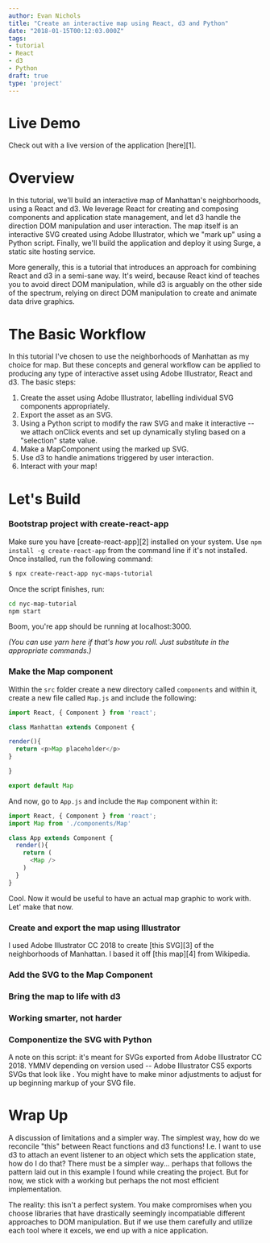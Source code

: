 ```yaml
---
author: Evan Nichols
title: "Create an interactive map using React, d3 and Python"
date: "2018-01-15T00:12:03.000Z"
tags:
- tutorial
- React
- d3
- Python
draft: true
type: 'project'
---
```


# Live Demo
Check out with a live version of the application [here][1].

# Overview
In this tutorial, we'll build an interactive map of Manhattan's neighborhoods, using a React and d3. We leverage React for creating and composing components and application state management, and let d3 handle the direction DOM manipulation and user interaction. The map itself is an interactive SVG created using Adobe Illustrator, which we "mark up" using a Python script. Finally, we'll build the application and deploy it using Surge, a static site hosting service.

More generally, this is a tutorial that introduces an approach for combining React and d3 in a semi-sane way. It's weird, because React kind of teaches you to avoid direct DOM manipulation, while d3 is arguably on the other side of the spectrum, relying on direct DOM manipulation to create and animate data drive graphics.

# The Basic Workflow
In this tutorial I've chosen to use the neighborhoods of Manhattan as my choice for map. But these concepts and general workflow can be applied to producing any type of interactive asset using Adobe Illustrator, React and d3. The basic steps:

1. Create the asset using Adobe Illustrator, labelling individual SVG components appropriately.
2. Export the asset as an SVG.
3. Using a Python script to modify the raw SVG and make it interactive -- we attach onClick events and set up dynamically styling based on a "selection" state value.
4. Make a MapComponent using the marked up SVG.
5. Use d3 to handle animations triggered by user interaction.
6. Interact with your map!

# Let's Build

### Bootstrap project with create-react-app

Make sure you have [create-react-app][2] installed on your system. Use ```npm install -g create-react-app``` from the command line if it's not installed. Once installed, run the following command:

```bash
$ npx create-react-app nyc-maps-tutorial
```
Once the script finishes, run:

```bash
cd nyc-map-tutorial
npm start
```

Boom, you're app should be running at localhost:3000.

*(You can use yarn here if that's how you roll. Just substitute in the appropriate commands.)*

### Make the Map component
Within the ```src``` folder create a new directory called ```components``` and within it, create a new file called ```Map.js``` and include the following:

```javascript
import React, { Component } from 'react';

class Manhattan extends Component {

render(){
  return <p>Map placeholder</p>
}

}

export default Map

```

And now, go to ```App.js``` and include the ```Map``` component within it:

```javascript
import React, { Component } from 'react';
import Map from './components/Map'

class App extends Component {
  render(){
    return (
      <Map />
    )
  }
}
```

Cool. Now it would be useful to have an actual map graphic to work with. Let' make that now.

### Create and export the map using Illustrator
I used Adobe Illustrator CC 2018 to create [this SVG][3] of the neighborhoods of Manhattan. I based it off [this map][4] from Wikipedia.

### Add the SVG to the Map Component

### Bring the map to life with d3

### Working smarter, not harder

### Componentize the SVG with Python
A note on this script: it's meant for SVGs exported from Adobe Illustrator CC 2018. YMMV depending on version used -- Adobe Illustrator CS5 exports SVGs that look like <MAKE EXAMPLE SVG HERE>. You might have to make minor adjustments to adjust for up beginning markup of your SVG file.

###

# Wrap Up
A discussion of limitations and a simpler way. The simplest way, how do we reconcile "this" between React functions and d3 functions! I.e. I want to use d3 to attach an event listener to an object which sets the application state, how do I do that? There must be a simpler way... perhaps that follows the pattern laid out in this example I found while creating the project. But for now, we stick with a working but perhaps the not most efficient implementation.

The reality: this isn't a perfect system. You make compromises when you choose libraries that have drastically seemingly incompatiable different approaches to DOM manipulation. But if we use them carefully and utilize each tool where it excels, we end up with a nice application.
